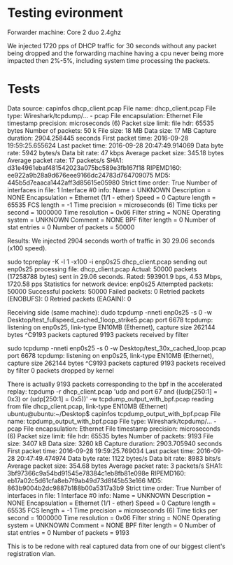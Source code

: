 Testing evironment
==========

Forwarder machine: 
Core 2 duo 2.4ghz 


We injected 1720 pps of DHCP traffic for 30 seconds without any packet being dropped and the forwarding machine having a cpu never being more impacted then 2%-5%, including system time processing the packets.


Tests
==========
Data source:
capinfos dhcp_client.pcap 
File name:           dhcp_client.pcap
File type:           Wireshark/tcpdump/... - pcap
File encapsulation:  Ethernet
File timestamp precision:  microseconds (6)
Packet size limit:   file hdr: 65535 bytes
Number of packets:   50 k
File size:           18 MB
Data size:           17 MB
Capture duration:    2904.258445 seconds
First packet time:   2016-09-28 19:59:25.655624
Last packet time:    2016-09-28 20:47:49.914069
Data byte rate:      5942 bytes/s
Data bit rate:       47 kbps
Average packet size: 345.18 bytes
Average packet rate: 17 packets/s
SHA1:                d31e4961ebaf481542023a075bc589e3fb167f18
RIPEMD160:           ee922a9b28a9d676eee9166dc24783d764709075
MD5:                 445b5d7eaaca1442aff3d85615e05980
Strict time order:   True
Number of interfaces in file: 1
Interface #0 info:
                     Name = UNKNOWN
                     Description = NONE
                     Encapsulation = Ethernet (1/1 - ether)
                     Speed = 0
                     Capture length = 65535
                     FCS length = -1
                     Time precision = microseconds (6)
                     Time ticks per second = 1000000
                     Time resolution = 0x06
                     Filter string = NONE
                     Operating system = UNKNOWN
                     Comment = NONE
                     BPF filter length = 0
                     Number of stat entries = 0
                     Number of packets = 50000


Results:
We injected 2904 seconds worth of traffic in 30 29.06 seconds (x100 speed).

sudo tcpreplay -K -l 1 -x100 -i enp0s25  dhcp_client.pcap 
sending out enp0s25 
processing file: dhcp_client.pcap
Actual: 50000 packets (17258788 bytes) sent in 29.06 seconds.		Rated: 593901.9 bps, 4.53 Mbps, 1720.58 pps
Statistics for network device: enp0s25
	Attempted packets:         50000
	Successful packets:        50000
	Failed packets:            0
	Retried packets (ENOBUFS): 0
	Retried packets (EAGAIN):  0



Receiving side (same machine):
dudo tcpdump -nneti enp0s25 -s 0 -w Desktop/test_fullspeed_cached_1loop_strike5.pcap port 6678 
tcpdump: listening on enp0s25, link-type EN10MB (Ethernet), capture size 262144 bytes
^C9193 packets captured
9193 packets received by filter

sudo tcpdump -nneti enp0s25 -s 0 -w Desktop/test_30x_cached_loop.pcap port 6678 
tcpdump: listening on enp0s25, link-type EN10MB (Ethernet), capture size 262144 bytes
^C9193 packets captured
9193 packets received by filter
0 packets dropped by kernel

There is actually 9193 packets corresponding to the bpf in the accelerated replay:
tcpdump -r dhcp_client.pcap 'udp and port 67 and ((udp[250:1] = 0x3) or (udp[250:1] = 0x5))' -w tcpdump_output_with_bpf.pcap
reading from file dhcp_client.pcap, link-type EN10MB (Ethernet)
ubuntu@ubuntu:~/Desktop$ capinfos tcpdump_output_with_bpf.pcap 
File name:           tcpdump_output_with_bpf.pcap
File type:           Wireshark/tcpdump/... - pcap
File encapsulation:  Ethernet
File timestamp precision:  microseconds (6)
Packet size limit:   file hdr: 65535 bytes
Number of packets:   9193
File size:           3407 kB
Data size:           3260 kB
Capture duration:    2903.705940 seconds
First packet time:   2016-09-28 19:59:25.769034
Last packet time:    2016-09-28 20:47:49.474974
Data byte rate:      1122 bytes/s
Data bit rate:       8983 bits/s
Average packet size: 354.68 bytes
Average packet rate: 3 packets/s
SHA1:                3bf97366c9a54bd91545e78384c1eb8fb81e098e
RIPEMD160:           eb17a02c5d61cfa8eb7f9ab49d73d8f45b53e166
MD5:                 863b9004b2dc9887b188b00a5317a3b9
Strict time order:   True
Number of interfaces in file: 1
Interface #0 info:
                     Name = UNKNOWN
                     Description = NONE
                     Encapsulation = Ethernet (1/1 - ether)
                     Speed = 0
                     Capture length = 65535
                     FCS length = -1
                     Time precision = microseconds (6)
                     Time ticks per second = 1000000
                     Time resolution = 0x06
                     Filter string = NONE
                     Operating system = UNKNOWN
                     Comment = NONE
                     BPF filter length = 0
                     Number of stat entries = 0
                     Number of packets = 9193


This is to be redone with real captured data from one of our biggest client's registration vlan.
